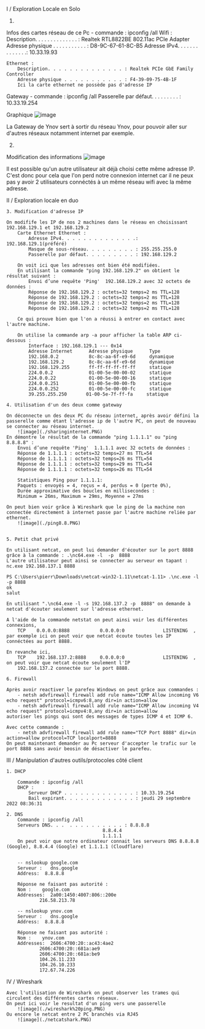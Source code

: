 I / Exploration Locale en Solo 

1.
Infos des cartes réseau de ce Pc
    - commande : ipconfig /all
    Wifi :
        Description. . . . . . . . . . . . . . : Realtek RTL8822BE 802.11ac PCIe Adapter
        Adresse physique . . . . . . . . . . . : D8-9C-67-61-8C-B5
        Adresse IPv4. . . . . . . . . . . . . .: 10.33.19.93
        
    Ethernet :
        Description. . . . . . . . . . . . . . : Realtek PCIe GbE Family Controller
        Adresse physique . . . . . . . . . . . : F4-39-09-75-4B-1F
        Ici la carte ethernet ne possède pas d'adresse IP

Gateway
    - commande : ipconfig /all
    Passerelle par défaut. . . . . . . . . : 10.33.19.254


Graphique 
    ![image](./Capture.PNG)


La Gateway de Ynov sert à sortir du réseau Ynov, pour pouvoir aller sur d'autres réseaux notamment internet par exemple.

2. 
Modification des informations
    ![image](./Modif%20ip.PNG)


Il est possible qu'un autre utilisateur ait déjà choisi cette même adresse IP. C'est donc pour cela que l'on perd notre connexion internet car il ne peux pas y avoir 2 utilisateurs connéctés à un même réseau wifi avec la même adresse.



II / Exploration locale en duo 

    3. Modification d'adresse IP 

    On modifife les IP de nos 2 machines dans le réseau en choisissant 192.168.129.1 et 192.168.129.2
        Carte Ethernet Ethernet :
            Adresse IPv4. . . . . . . . . . . . . .: 192.168.129.1(préféré)
            Masque de sous-réseau. . . . . . . . . : 255.255.255.0
            Passerelle par défaut. . . . . . . . . : 192.168.129.2
        
        On voit ici que les adresses ont bien été modifiées.
        En utilisant la commande "ping 192.168.129.2" on obtient le résultat suivant :
            Envoi d’une requête 'Ping'  192.168.129.2 avec 32 octets de données :
            Réponse de 192.168.129.2 : octets=32 temps=2 ms TTL=128
            Réponse de 192.168.129.2 : octets=32 temps=2 ms TTL=128
            Réponse de 192.168.129.2 : octets=32 temps=2 ms TTL=128
            Réponse de 192.168.129.2 : octets=32 temps=2 ms TTL=128
        
        Ce qui prouve bien que l'on a réussi à entrer en contact avec l'autre machine.

        On utilise la commande arp -a pour afficher la table ARP ci-dessous :
            Interface : 192.168.129.1 --- 0x14
            Adresse Internet      Adresse physique      Type
            192.168.0.2           8c-8c-aa-6f-e9-6d     dynamique
            192.168.129.2         8c-8c-aa-6f-e9-6d     dynamique
            192.168.129.255       ff-ff-ff-ff-ff-ff     statique
            224.0.0.2             01-00-5e-00-00-02     statique
            224.0.0.22            01-00-5e-00-00-16     statique
            224.0.0.251           01-00-5e-00-00-fb     statique
            224.0.0.252           01-00-5e-00-00-fc     statique
            39.255.255.250       01-00-5e-7f-ff-fa     statique

    4. Utilisation d'un des deux comme gateway 

    On déconnecte un des deux PC du réseau internet, après avoir défini la passerelle comme étant l'adresse ip de l'autre PC, on peut de nouveau se connecter au réseau internet. 
        ![image](./sharinginternet.PNG)
    En démontre le résultat de la commande "ping 1.1.1.1" ou "ping 8.8.8.8" :
        Envoi d’une requête 'Ping'  1.1.1.1 avec 32 octets de données :
        Réponse de 1.1.1.1 : octets=32 temps=27 ms TTL=54
        Réponse de 1.1.1.1 : octets=32 temps=26 ms TTL=54
        Réponse de 1.1.1.1 : octets=32 temps=29 ms TTL=54
        Réponse de 1.1.1.1 : octets=32 temps=26 ms TTL=54

        Statistiques Ping pour 1.1.1.1:
        Paquets : envoyés = 4, reçus = 4, perdus = 0 (perte 0%),
        Durée approximative des boucles en millisecondes :
        Minimum = 26ms, Maximum = 29ms, Moyenne = 27ms

    On peut bien voir grâce à Wireshark que le ping de la machine non connectée directement à internet passe par l'autre machine reliée par ethernet. 
        ![image](./ping8.8.PNG) 


    5. Petit chat privé

    En utilisant netcat, on peut lui demander d'écouter sur le port 8888 grâce à la commande : .\nc64.exe -l  -p  8888  
    L'autre utilisateur peut ainsi se connecter au serveur en tapant : nc.exe 192.168.137.1 8888
    
    PS C:\Users\pierr\Downloads\netcat-win32-1.11\netcat-1.11> .\nc.exe -l -p 8888
    ok
    salut  

    En utilisant ".\nc64.exe -l -s 192.168.137.2 -p  8888" on demande à netcat d'écouter seulement sur l'adresse ethernet.
    
    A l'aide de la commande netstat on peut ainsi voir les différentes connexions, 
        TCP    0.0.0.0:8888           0.0.0.0:0              LISTENING  , par exemple ici on peut voir que netcat écoute toutes les IP connéctées au port 8888. 
    
    En revanche ici, 
        TCP    192.168.137.2:8888     0.0.0.0:0              LISTENING  , on peut voir que netcat écoute seulement l'IP 
        192.168.137.2 connectée sur le port 8888.

    6. Firewall 

    Après avoir reactiver le parefeu Windows on peut grâce aux commandes :
        - netsh advfirewall firewall add rule name="ICMP Allow incoming V6 echo request" protocol=icmpv6:8,any dir=in action=allow
        - netsh advfirewall firewall add rule name="ICMP Allow incoming V4 echo request" protocol=icmpv4:8,any dir=in action=allow
    autoriser les pings qui sont des messages de types ICMP 4 et ICMP 6.

    Avec cette commande :
        - netsh advfirewall firewall add rule name="TCP Port 8888" dir=in action=allow protocol=TCP localport=8888
    On peut maintenant demander au Pc serveur d'accepter le trafic sur le port 8888 sans avoir beosin de désactiver le parefeu.


III / Manipulation d'autres outils/protocoles côté client

    1. DHCP

        Commande : ipconfig /all 
        DHCP : 
            Serveur DHCP . . . . . . . . . . . . . : 10.33.19.254
            Bail expirant. . . . . . . . . . . . . : jeudi 29 septembre 2022 08:36:31

    2. DNS 
        Commande : ipconfig /all
        Serveurs DNS. . .  . . . . . . . . . . : 8.8.8.8
                                       8.8.4.4
                                       1.1.1.1
        On peut voir que notre ordinateur connait les serveurs DNS 8.8.8.8 (Google), 8.8.4.4 (Google) et 1.1.1.1 (Cloudflare)


        -- nslookup google.com
        Serveur :   dns.google
        Address:  8.8.8.8

        Réponse ne faisant pas autorité :
        Nom :    google.com
        Addresses:  2a00:1450:4007:806::200e
                216.58.213.78
        
        -- nslookup ynov.com
        Serveur :   dns.google
        Address:  8.8.8.8

        Réponse ne faisant pas autorité :
        Nom :    ynov.com
        Addresses:  2606:4700:20::ac43:4ae2
                2606:4700:20::681a:ae9
                2606:4700:20::681a:be9
                104.26.11.233
                104.26.10.233
                172.67.74.226
    
IV / Wireshark

    Avec l'utilisation de Wireshark on peut observer les trames qui circulent des différentes cartes réseaux. 
    On peut ici voir le resultat d'un ping vers une passerelle 
        ![image](./wireshark%20ping.PNG)
    Ou encore le netcat entre 2 PC branchés via RJ45 
        ![image](./netcatshark.PNG)